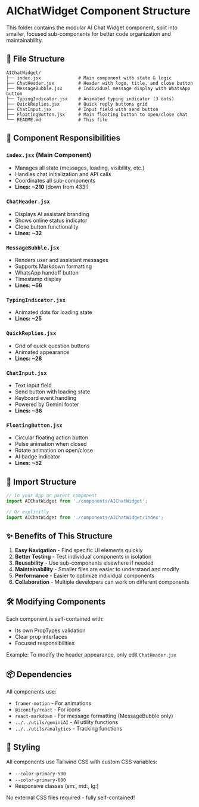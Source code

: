 # AIChatWidget Component Structure

This folder contains the modular AI Chat Widget component, split into smaller, focused sub-components for better code organization and maintainability.

## 📁 File Structure

```
AIChatWidget/
├── index.jsx              # Main component with state & logic
├── ChatHeader.jsx         # Header with logo, title, and close button
├── MessageBubble.jsx      # Individual message display with WhatsApp button
├── TypingIndicator.jsx    # Animated typing indicator (3 dots)
├── QuickReplies.jsx       # Quick reply buttons grid
├── ChatInput.jsx          # Input field with send button
├── FloatingButton.jsx     # Main floating button to open/close chat
└── README.md              # This file
```

## 🎯 Component Responsibilities

### `index.jsx` (Main Component)
- Manages all state (messages, loading, visibility, etc.)
- Handles chat initialization and API calls
- Coordinates all sub-components
- **Lines: ~210** (down from 433!)

### `ChatHeader.jsx`
- Displays AI assistant branding
- Shows online status indicator
- Close button functionality
- **Lines: ~32**

### `MessageBubble.jsx`
- Renders user and assistant messages
- Supports Markdown formatting
- WhatsApp handoff button
- Timestamp display
- **Lines: ~66**

### `TypingIndicator.jsx`
- Animated dots for loading state
- **Lines: ~25**

### `QuickReplies.jsx`
- Grid of quick question buttons
- Animated appearance
- **Lines: ~28**

### `ChatInput.jsx`
- Text input field
- Send button with loading state
- Keyboard event handling
- Powered by Gemini footer
- **Lines: ~36**

### `FloatingButton.jsx`
- Circular floating action button
- Pulse animation when closed
- Rotate animation on open/close
- AI badge indicator
- **Lines: ~52**

## 🔄 Import Structure

```jsx
// In your App or parent component
import AIChatWidget from './components/AIChatWidget';

// Or explicitly
import AIChatWidget from './components/AIChatWidget/index';
```

## ✨ Benefits of This Structure

1. **Easy Navigation** - Find specific UI elements quickly
2. **Better Testing** - Test individual components in isolation
3. **Reusability** - Use sub-components elsewhere if needed
4. **Maintainability** - Smaller files are easier to understand and modify
5. **Performance** - Easier to optimize individual components
6. **Collaboration** - Multiple developers can work on different components

## 🛠️ Modifying Components

Each component is self-contained with:
- Its own PropTypes validation
- Clear prop interfaces
- Focused responsibilities

Example: To modify the header appearance, only edit `ChatHeader.jsx`

## 📦 Dependencies

All components use:
- `framer-motion` - For animations
- `@iconify/react` - For icons
- `react-markdown` - For message formatting (MessageBubble only)
- `../../utils/geminiAI` - AI utility functions
- `../../utils/analytics` - Tracking functions

## 🎨 Styling

All components use Tailwind CSS with custom CSS variables:
- `--color-primary-500`
- `--color-primary-600`
- Responsive classes (sm:, md:, lg:)

No external CSS files required - fully self-contained!

